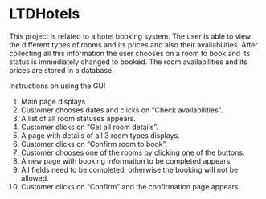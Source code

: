 # LTDHotels
This project is related to a hotel booking system. The user is able to view the different types of rooms and its prices and
also their availabilities. After collecting all this information the user chooses on a room to book and its status is immediately
changed to booked. The room availabilities and its prices are stored in a database.

Instructions on using the GUI
1. Main page displays 
2. Customer chooses dates and clicks on “Check availabilities”.
3. A list of all room statuses appears.
4. Customer clicks on “Get all room details”.
5. A page with details of all 3 room types displays.
6. Customer clicks on “Confirm room to book”.
7. Customer chooses one of the rooms by clicking one of the buttons.
8. A new page with booking information to be completed appears. 
9. All fields need to be completed, otherwise the booking will not be allowed.
10. Customer clicks on “Confirm” and the confirmation page appears. 


